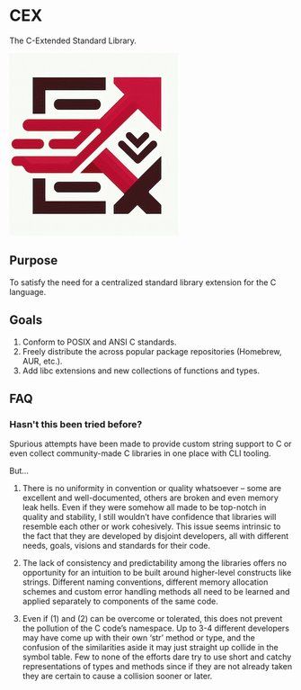 # CEX
The C-Extended Standard Library.

![CEX Logo](/img/cex.jpg)

## Purpose
To satisfy the need for a centralized standard library extension for the C language.

## Goals
1. Conform to POSIX and ANSI C standards.
2. Freely distribute the across popular package repositories (Homebrew, AUR, etc.).
3. Add libc extensions and new collections of functions and types.

## FAQ
### Hasn't this been tried before?
Spurious attempts have been made to provide custom string support to C or even collect community-made C libraries in one place with CLI tooling.

But...

1. There is no uniformity in convention or quality whatsoever – some are excellent and well-documented, others are broken and even memory leak hells. Even if they were somehow all made to be top-notch in quality and stability, I still wouldn’t have confidence that libraries will resemble each other or work cohesively. This issue seems intrinsic to the fact that they are developed by disjoint developers, all with different needs, goals, visions and standards for their code.

2. The lack of consistency and predictability among the libraries offers no opportunity for an intuition to be built around higher-level constructs like strings. Different naming conventions, different memory allocation schemes and custom error handling methods all need to be learned and applied separately to components of the same code. 

3. Even if (1) and (2) can be overcome or tolerated, this does not prevent the pollution of the C code’s namespace. Up to 3-4 different developers may have come up with their own ‘str’ method or type, and the confusion of the similarities aside it may just straight up collide in the symbol table. Few to none of the efforts dare try to use short and catchy representations of types and methods since if they are not already taken they are certain to cause a collision sooner or later.
